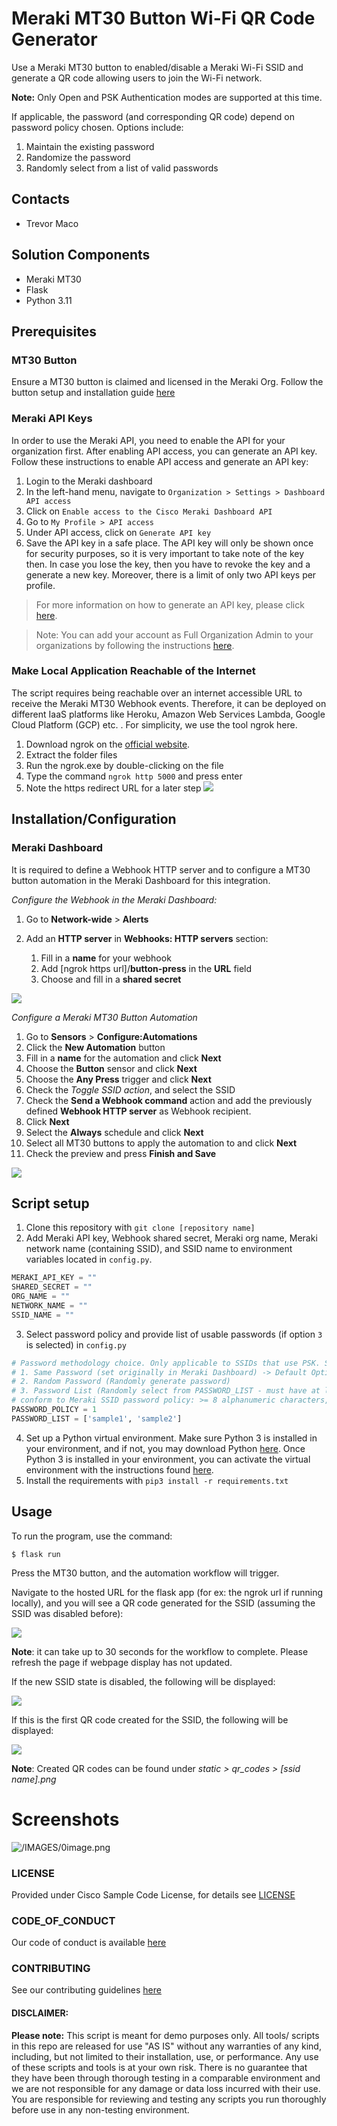 # Meraki MT30 Button Wi-Fi QR Code Generator

Use a Meraki MT30 button to enabled/disable a Meraki Wi-Fi SSID and generate a QR code allowing users to join the Wi-Fi network.

**Note:**
Only Open and PSK Authentication modes are supported at this time.

If applicable, the password (and corresponding QR code) depend on password policy chosen. Options include:
1. Maintain the existing password
2. Randomize the password
3. Randomly select from a list of valid passwords


## Contacts
* Trevor Maco

## Solution Components
* Meraki MT30
* Flask
* Python 3.11

## Prerequisites

### MT30 Button
Ensure a MT30 button is claimed and licensed in the Meraki Org. Follow the button setup and installation guide [here](https://documentation.meraki.com/MT/MT_Installation_Guides/MT30_Installation_Guide_-_Smart_Automation_Button)

### Meraki API Keys
In order to use the Meraki API, you need to enable the API for your organization first. After enabling API access, you can generate an API key. Follow these instructions to enable API access and generate an API key:
1. Login to the Meraki dashboard
2. In the left-hand menu, navigate to `Organization > Settings > Dashboard API access`
3. Click on `Enable access to the Cisco Meraki Dashboard API`
4. Go to `My Profile > API access`
5. Under API access, click on `Generate API key`
6. Save the API key in a safe place. The API key will only be shown once for security purposes, so it is very important to take note of the key then. In case you lose the key, then you have to revoke the key and a generate a new key. Moreover, there is a limit of only two API keys per profile.

> For more information on how to generate an API key, please click [here](https://developer.cisco.com/meraki/api-v1/#!authorization/authorization). 

> Note: You can add your account as Full Organization Admin to your organizations by following the instructions [here](https://documentation.meraki.com/General_Administration/Managing_Dashboard_Access/Managing_Dashboard_Administrators_and_Permissions).

### Make Local Application Reachable of the Internet
The script requires being reachable over an internet accessible URL to receive the Meraki MT30 Webhook events. Therefore, it can be deployed on different IaaS platforms like Heroku, Amazon Web Services Lambda, Google Cloud Platform (GCP) etc. . For simplicity, we use the tool ngrok here.

1. Download ngrok on the [official website](https://ngrok.com/download).
2. Extract the folder files
3. Run the ngrok.exe by double-clicking on the file
4. Type the command `ngrok http 5000` and press enter
5. Note the https redirect URL for a later step
![](IMAGES/ngrok.png)

## Installation/Configuration

### Meraki Dashboard

It is required to define a Webhook HTTP server and to configure a MT30 button automation in the Meraki Dashboard for this integration.

*Configure the Webhook in the Meraki Dashboard:*

1. Go to **Network-wide** > **Alerts**

2. Add an **HTTP server** in **Webhooks: HTTP servers** section:
   1. Fill in a **name** for your webhook 
   2. Add [ngrok https url]/**button-press** in the **URL** field 
   3. Choose and fill in a **shared secret**
   
![](IMAGES/webhook_config.png)

*Configure a Meraki MT30 Button Automation*

1. Go to **Sensors** > **Configure:Automations**
2. Click the  **New Automation** button
3. Fill in a **name** for the automation and click **Next**
4. Choose the **Button** sensor and click **Next**
5. Choose the **Any Press** trigger and click **Next**
6. Check the **Toggle SSID* action*, and select the SSID
7. Check the **Send a Webhook command** action and add the previously defined **Webhook HTTP server** as Webhook recipient.
8. Click **Next**
8. Select the **Always** schedule and click **Next**
9. Select all MT30 buttons to apply the automation to and click **Next**
10. Check the preview and press **Finish and Save**

![](IMAGES/completed_automation.png)

## Script setup

1. Clone this repository with `git clone [repository name]`
2. Add Meraki API key, Webhook shared secret, Meraki org name, Meraki network name (containing SSID), and SSID name to environment variables located in `config.py`.
```python
MERAKI_API_KEY = ""
SHARED_SECRET = ""
ORG_NAME = ""
NETWORK_NAME = ""
SSID_NAME = ""
```
3. Select password policy and provide list of usable passwords (if option `3` is selected) in `config.py`
```python
# Password methodology choice. Only applicable to SSIDs that use PSK. See Available options:
# 1. Same Password (set originally in Meraki Dashboard) -> Default Option
# 2. Random Password (Randomly generate password)
# 3. Password List (Randomly select from PASSWORD_LIST - must have at least 1 password in list, passwords must
# conform to Meraki SSID password policy: >= 8 alphanumeric characters, etc.)
PASSWORD_POLICY = 1
PASSWORD_LIST = ['sample1', 'sample2']
```
4. Set up a Python virtual environment. Make sure Python 3 is installed in your environment, and if not, you may download Python [here](https://www.python.org/downloads/). Once Python 3 is installed in your environment, you can activate the virtual environment with the instructions found [here](https://docs.python.org/3/tutorial/venv.html).
5. Install the requirements with `pip3 install -r requirements.txt`

## Usage
To run the program, use the command:
```
$ flask run
```
Press the MT30 button, and the automation workflow will trigger.

Navigate to the hosted URL for the flask app (for ex: the ngrok url if running locally), and you will see a QR code generated for the SSID (assuming the SSID was disabled before):

![](IMAGES/qr_code.png)

**Note**: it can take up to 30 seconds for the workflow to complete. Please refresh the page if webpage display has not updated.

If the new SSID state is disabled, the following will be displayed:

![](IMAGES/ssid_disabled.jpg)

If this is the first QR code created for the SSID, the following will be displayed:

![](IMAGES/no_qr_code.png)

**Note**: Created QR codes can be found under _static > qr_codes > [ssid name].png_


# Screenshots

![/IMAGES/0image.png](/IMAGES/0image.png)

### LICENSE

Provided under Cisco Sample Code License, for details see [LICENSE](LICENSE.md)

### CODE_OF_CONDUCT

Our code of conduct is available [here](CODE_OF_CONDUCT.md)

### CONTRIBUTING

See our contributing guidelines [here](CONTRIBUTING.md)

#### DISCLAIMER:
<b>Please note:</b> This script is meant for demo purposes only. All tools/ scripts in this repo are released for use "AS IS" without any warranties of any kind, including, but not limited to their installation, use, or performance. Any use of these scripts and tools is at your own risk. There is no guarantee that they have been through thorough testing in a comparable environment and we are not responsible for any damage or data loss incurred with their use.
You are responsible for reviewing and testing any scripts you run thoroughly before use in any non-testing environment.